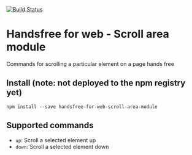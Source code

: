 [![Build Status](https://travis-ci.com/leekevinyg/handsfree-for-web-scroll-area-module.svg?branch=master)](https://travis-ci.com/leekevinyg/handsfree-for-web-scroll-area-module)

# Handsfree for web - Scroll area module

Commands for scrolling a particular element on a page hands free

## Install (note: not deployed to the npm registry yet)

```
npm install --save handsfree-for-web-scroll-area-module
```

## Supported commands
  - `up`: Scroll a selected element up
  - `down`: Scroll a selected element down
